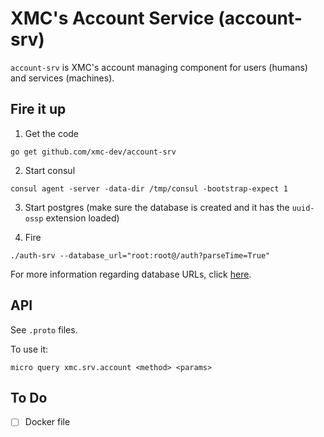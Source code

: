 # XMC's Account Service (account-srv)

`account-srv` is XMC's account managing component for users (humans) and services (machines).

## Fire it up

1. Get the code

```shell
go get github.com/xmc-dev/account-srv
```

2. Start consul

```shell
consul agent -server -data-dir /tmp/consul -bootstrap-expect 1
```

3. Start postgres (make sure the database is created and it has the `uuid-ossp`
   extension loaded)

4. Fire

```shell
./auth-srv --database_url="root:root@/auth?parseTime=True"
```

For more information regarding database URLs, click [here](https://github.com/go-sql-driver/mysql#dsn-data-source-name).

## API

See `.proto` files.

To use it:

``` shell
micro query xmc.srv.account <method> <params>
```

## To Do

* [ ] Docker file
